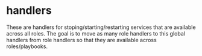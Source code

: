 # handlers

These are handlers for stoping/starting/restarting services that are available across all roles.
The goal is to move as many role handlers to this global handlers from role handlers so that they are available across roles/playbooks.
